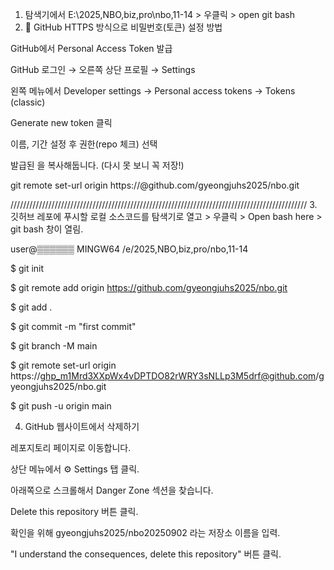 1. 탐색기에서 E:\2025,NBO,biz,pro\nbo,11-14 > 우클릭 > open git bash
2. 🔑 GitHub HTTPS 방식으로 비밀번호(토큰) 설정 방법

GitHub에서 Personal Access Token 발급

GitHub 로그인 → 오른쪽 상단 프로필 → Settings

왼쪽 메뉴에서 Developer settings → Personal access tokens → Tokens (classic)

Generate new token 클릭

이름, 기간 설정 후 권한(repo 체크) 선택

발급된 <TOKEN>을 복사해둡니다. (다시 못 보니 꼭 저장!)

git remote set-url origin https://<TOKEN>@github.com/gyeongjuhs2025/nbo.git

//////////////////////////////////////////////////////////////////////////////////////////////
3. 깃허브 레포에 푸시할 로컬 소스코드를 탐색기로 열고 > 우클릭 > Open bash here > git bash 창이 열림.

user@▒▒▒▒▒▒ MINGW64 /e/2025,NBO,biz,pro/nbo,11-14

$ git init

$ git remote add origin https://github.com/gyeongjuhs2025/nbo.git

$ git add .

$ git commit -m "first commit"

$ git branch -M main

$ git remote set-url origin https://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@github.com/gyeongjuhs2025/nbo.git

$ git push -u origin main

4. GitHub 웹사이트에서 삭제하기

레포지토리 페이지로 이동합니다.

상단 메뉴에서 ⚙️ Settings 탭 클릭.

아래쪽으로 스크롤해서 Danger Zone 섹션을 찾습니다.

Delete this repository 버튼 클릭.

확인을 위해 gyeongjuhs2025/nbo20250902 라는 저장소 이름을 입력.

"I understand the consequences, delete this repository" 버튼 클릭.
